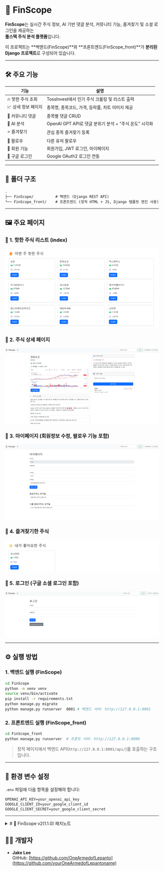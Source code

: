 # 📘 FinScope

**FinScope**는 실시간 주식 정보, AI 기반 댓글 분석, 커뮤니티 기능, 즐겨찾기 및 소셜 로그인을 제공하는  
**풀스택 주식 분석 플랫폼**입니다.

이 프로젝트는 **백엔드(FinScope)**와 **프론트엔드(FinScope_front)**가 **분리된 Django 프로젝트**로 구성되어 있습니다.

---

## 🛠️ 주요 기능

| 기능 | 설명 |
|------|------|
| 🔥 핫한 주식 조회 | TossInvest에서 인기 주식 크롤링 및 리스트 출력 |
| 📈 상세 정보 페이지 | 종목명, 종목코드, 가격, 등락률, 차트 이미지 제공 |
| 💬 커뮤니티 댓글 | 종목별 댓글 CRUD |
| 🤖 AI 분석 | OpenAI GPT API로 댓글 분위기 분석 + “주식 온도” 시각화 |
| ⭐ 즐겨찾기 | 관심 종목 즐겨찾기 등록 |
| 👥 팔로우 | 다른 유저 팔로우 |
| 🔐 회원 기능 | 회원가입, JWT 로그인, 마이페이지 |
| 🔗 구글 로그인 | Google OAuth2 로그인 연동 |

---

## 📂 폴더 구조

```
.
├── FinScope/          # 백엔드 (Django REST API)
└── FinScope_front/    # 프론트엔드 (정적 HTML + JS, Django 템플릿 엔진 사용)
```

---

## 🖼️ 주요 페이지

### 🔻 1. 핫한 주식 리스트 (index)
![index](./images/index.png)

### 🔻 2. 주식 상세 페이지
![detail](./images/detail.png)

### 🔻 3. 마이페이지 (회원정보 수정, 팔로우 기능 포함)
![mypage](./images/mypage.png)

### 🔻 4. 즐겨찾기한 주식
![favorites](./images/favorite.png)

### 🔻 5. 로그인 (구글 소셜 로그인 포함)
![login](./images/login.png)

---

## ⚙️ 실행 방법

### 1. 백엔드 실행 (FinScope)

```bash
cd FinScope
python -m venv venv
source venv/bin/activate
pip install -r requirements.txt
python manage.py migrate
python manage.py runserver  8001 # 백엔드 서버: http://127.0.0.1:8001
```

### 2. 프론트엔드 실행 (FinScope_front)

```bash
cd FinScope_front
python manage.py runserver  # 프론트 서버: http://127.0.0.1:8000
```

> 정적 페이지에서 백엔드 API(`http://127.0.0.1:8001/api/`)를 호출하는 구조입니다.

---

## 🔑 환경 변수 설정

`.env` 파일에 다음 항목을 설정해야 합니다:

```
OPENAI_API_KEY=your_openai_api_key
GOOGLE_CLIENT_ID=your_google_client_id
GOOGLE_CLIENT_SECRET=your_google_client_secret
```

---

<details>
<summary># 🚀 FinScope v2(1.1.0) 패치노트</summary>

## 📌 주요 변경 사항
- **API 구조 리팩터링**: API 모듈화 및 코드 구조 개선
  - 모든 API 요청 및 응답 로직을 모듈화하여 유지보수성 향상
  - 백엔드 코드에서 API 로직을 분리하여 가독성 및 확장성 강화

- **프론트엔드 코드 리팩터링**
  - JS 파일 모듈화로 코드 가독성 개선
  - API 호출 로직을 전역 관리로 통합
  - 스타일링 최적화 및 불필요한 CSS 제거

- **README 업데이트**
  - 프로젝트 소개 및 주요 기능 설명 추가
  - 실행 방법 명확히 개선
  - 폴더 구조 설명 추가

## ✅ 버그 수정
- 외국 주식이 검색되지 않던 문제 수정

## 🚀 성능 개선
- API 응답 속도 최적화

## ⚡ 차기 업데이트 예정
- 사용자 개인화 추천 시스템 개선
- 소셜 로그인 보안 강화
- 다크 모드 지원
</details>

## 🧑‍💻 개발자

- **Jake Lee**  
  GitHub: [https://github.com/OneArmedofLepanto](https://github.com/yourOneArmedofLepantoname)
